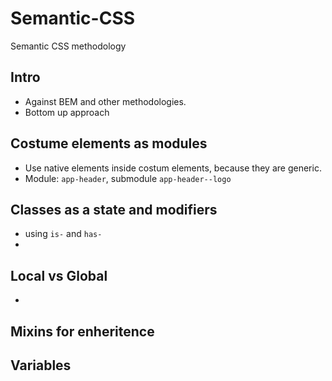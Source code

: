# Semantic-CSS
Semantic CSS methodology

## Intro
* Against BEM and other methodologies.
* Bottom up approach


## Costume elements as modules

* Use native elements inside costum elements, because they are generic.
* Module: `app-header`, submodule `app-header--logo`

## Classes as a state and modifiers
* using `is-` and `has-`
* 

## Local vs Global
* 

## Mixins for enheritence

## Variables
